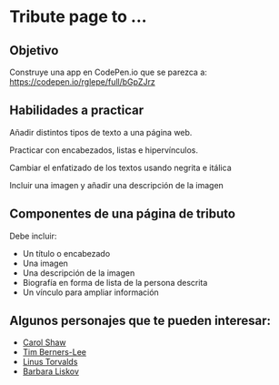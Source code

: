 # Tribute page to ...

## Objetivo

Construye una app en CodePen.io que se parezca a: https://codepen.io/rglepe/full/bGpZJrz

## Habilidades a practicar
Añadir distintos tipos de texto a una página web. 

Practicar con encabezados, listas e hipervínculos.

Cambiar el enfatizado de los textos usando negrita e itálica

Incluir una imagen y añadir una descripción de la imagen

## Componentes de una página de tributo
Debe incluir:

- Un título o encabezado
- Una imagen
- Una descripción de la imagen
- Biografía en forma de lista de la persona descrita
- Un vínculo para ampliar información

## Algunos personajes que te pueden interesar:

- [Carol Shaw](https://es.wikipedia.org/wiki/Carol_Shaw)
- [Tim Berners-Lee](https://es.wikipedia.org/wiki/Tim_Berners-Lee)
- [Linus Torvalds](https://es.wikipedia.org/wiki/Linus_Torvalds)
- [Barbara Liskov](https://en.wikipedia.org/wiki/Barbara_Liskov)
